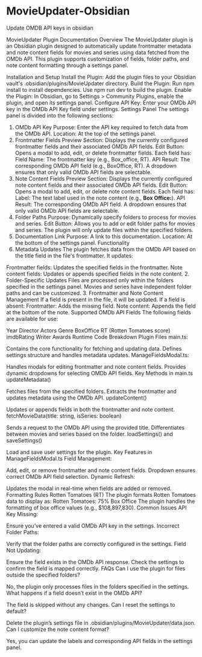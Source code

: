 # MovieUpdater-Obsidian
Update OMDB API keys in obsidian

MovieUpdater Plugin Documentation
Overview
The MovieUpdater plugin is an Obsidian plugin designed to automatically update frontmatter metadata and note content fields for movies and series using data fetched from the OMDb API. This plugin supports customization of fields, folder paths, and note content formatting through a settings panel.

Installation and Setup
Install the Plugin: Add the plugin files to your Obsidian vault's .obsidian/plugins/MovieUpdater directory.
Build the Plugin:
Run npm install to install dependencies.
Use npm run dev to build the plugin.
Enable the Plugin:
In Obsidian, go to Settings > Community Plugins, enable the plugin, and open its settings panel.
Configure API Key:
Enter your OMDb API key in the OMDb API Key field under settings.
Settings Panel
The settings panel is divided into the following sections:

1. OMDb API Key
Purpose: Enter the API key required to fetch data from the OMDb API.
Location: At the top of the settings panel.
2. Frontmatter Fields
Preview Section: Displays the currently configured frontmatter fields and their associated OMDb API fields.
Edit Button:
Opens a modal to add, edit, or delete frontmatter fields.
Each field has:
Field Name: The frontmatter key (e.g., Box_office, RT).
API Result: The corresponding OMDb API field (e.g., BoxOffice, RT).
A dropdown ensures that only valid OMDb API fields are selectable.
3. Note Content Fields
Preview Section: Displays the currently configured note content fields and their associated OMDb API fields.
Edit Button:
Opens a modal to add, edit, or delete note content fields.
Each field has:
Label: The text label used in the note content (e.g., **Box Office:**).
API Result: The corresponding OMDb API field.
A dropdown ensures that only valid OMDb API fields are selectable.
4. Folder Paths
Purpose: Dynamically specify folders to process for movies and series.
Edit Button:
Allows you to add or edit folder paths for movies and series.
The plugin will only update files within the specified folders.
5. Documentation Link
Purpose: A link to this documentation.
Location: At the bottom of the settings panel.
Functionality
1. Metadata Updates
The plugin fetches data from the OMDb API based on the title field in the file's frontmatter. It updates:

Frontmatter fields: Updates the specified fields in the frontmatter.
Note content fields: Updates or appends specified fields in the note content.
2. Folder-Specific Updates
Files are processed only within the folders specified in the settings panel.
Movies and series have independent folder paths and can be customized.
3. Frontmatter and Note Content Management
If a field is present in the file, it will be updated.
If a field is absent:
Frontmatter: Adds the missing field.
Note content: Appends the field at the bottom of the note.
Supported OMDb API Fields
The following fields are available for use:

Year
Director
Actors
Genre
BoxOffice
RT (Rotten Tomatoes score)
imdbRating
Writer
Awards
Runtime
Code Breakdown
Plugin Files
main.ts:

Contains the core functionality for fetching and updating data.
Defines settings structure and handles metadata updates.
ManageFieldsModal.ts:

Handles modals for editing frontmatter and note content fields.
Provides dynamic dropdowns for selecting OMDb API fields.
Key Methods in main.ts
updateMetadata()

Fetches files from the specified folders.
Extracts the frontmatter and updates metadata using the OMDb API.
updateContent()

Updates or appends fields in both the frontmatter and note content.
fetchMovieData(title: string, isSeries: boolean)

Sends a request to the OMDb API using the provided title.
Differentiates between movies and series based on the folder.
loadSettings() and saveSettings()

Load and save user settings for the plugin.
Key Features in ManageFieldsModal.ts
Field Management:

Add, edit, or remove frontmatter and note content fields.
Dropdown ensures correct OMDb API field selection.
Dynamic Refresh:

Updates the modal in real-time when fields are added or removed.
Formatting Rules
Rotten Tomatoes (RT)
The plugin formats Rotten Tomatoes data to display as:
Rotten Tomatoes: 75%
Box Office
The plugin handles the formatting of box office values (e.g., $108,897,830).
Common Issues
API Key Missing:

Ensure you’ve entered a valid OMDb API key in the settings.
Incorrect Folder Paths:

Verify that the folder paths are correctly configured in the settings.
Field Not Updating:

Ensure the field exists in the OMDb API response.
Check the settings to confirm the field is mapped correctly.
FAQs
Can I use the plugin for files outside the specified folders?

No, the plugin only processes files in the folders specified in the settings.
What happens if a field doesn’t exist in the OMDb API?

The field is skipped without any changes.
Can I reset the settings to default?

Delete the plugin’s settings file in .obsidian/plugins/MovieUpdater/data.json.
Can I customize the note content format?

Yes, you can update the labels and corresponding API fields in the settings panel.
